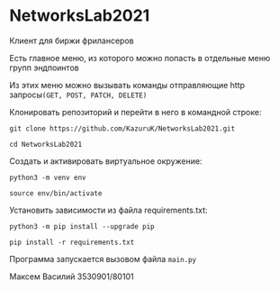 # NetworksLab2021
Клиент для биржи фрилансеров 

Есть главное меню, из которого можно попасть в отдельные меню групп эндпоинтов

Из этих меню можно вызывать команды отправляющие http запросы```(GET, POST, PATCH, DELETE)```

Клонировать репозиторий и перейти в него в командной строке:
```
git clone https://github.com/KazuruK/NetworksLab2021.git
```
```
cd NetworksLab2021
```
Cоздать и активировать виртуальное окружение:
```
python3 -m venv env
```
```
source env/bin/activate
```
Установить зависимости из файла requirements.txt:
```
python3 -m pip install --upgrade pip
```
```
pip install -r requirements.txt
```

Программа запускается вызовом файла ```main.py```

Максем Василий 3530901/80101